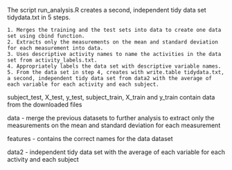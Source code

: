 The script run_analysis.R creates a second, independent tidy data set tidydata.txt in 5 steps. 

    1. Merges the training and the test sets into data to create one data set using cbind function.
    2. Extracts only the measurements on the mean and standard deviation for each measurement into data. 
    3. Uses descriptive activity names to name the activities in the data set from activity_labels.txt. 
    4. Appropriately labels the data set with descriptive variable names. 
    5. From the data set in step 4, creates with write.table tidydata.txt, a second, independent tidy data set from data2 with the average of each variable for each activity and each subject. 

subject_test, X_test, y_test, subject_train, X_train and y_train contain data from the downloaded files

data - merge the previous datasets to further analysis to extract only the measurements on the mean and standard deviation for each measurement

features - contains the correct names for the data dataset

data2 - independent tidy data set with the average of each variable for each activity and each subject
 
